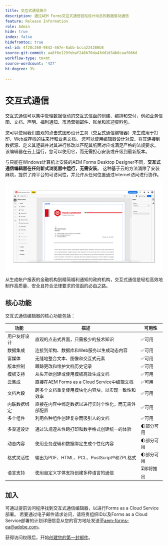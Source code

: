 ```yaml
---
title: 交互式通信简介
description: 通过AEM Forms交互式通信轻松设计动态的数据驱动通信
feature: Release Information
role: Admin
hide: true
index: false
hidefromtoc: true
exl-id: 4f28c260-9842-467e-8abb-bcca224280b8
source-git-commit: aa8f6e129febaf246b70da43dd1d34b6caaf066d
workflow-type: tm+mt
source-wordcount: '427'
ht-degree: 3%

---
```


# 交互式通信

交互式通信可以集中管理数据驱动的交互式信函的创建、编排和交付，例如业务信函、文档、声明、福利通知、市场营销邮件、账单和欢迎资料包。

您可以使用我们直观的点击式图形设计工具（交互式通信编辑器）来生成用于打印、Web或存档的往来行和业务文档。 您可以使用编辑器设计对应、将其连接到数据源、定义其逻辑并对其进行修改以匹配其纸面对应或满足严格的法规要求。 该编辑器在云上运行，您可以使用它，而无需担心安装或升级到最新版本。

与只能在Windows计算机上安装的AEM Forms Desktop Designer不同，**交互式通信编辑器在任何新式浏览器中运行，无需安装**。 这种基于云的方法消除了安装麻烦，提供了跨平台的可访问性，并允许从任何位置通过Internet访问进行协作。

![交互式通信编辑器](/help/forms/assets/ic-editor.png)

从生成帐户报表的金融机构到精简福利通知的政府机构，交互式通信是轻松高效地制作高质量、安全且符合法律要求的信函的必由之路。


## 核心功能

交互式通信编辑器的核心功能包括：

| 功能 | 描述 | 可用性 |
|------------|-------------|--------------|
| 用户友好设计 | 直观的点击式界面，只需极少的技术知识 | ✅可用 |
| 数据集成 | 连接到架构、数据库和Web服务以生成动态内容 | ✅可用 |
| 富媒体 | 无缝地整合文本、图像和交互式元素 | ✅可用 |
| 版本控制 | 跟踪更改和维护文档历史记录 | ✅可用 |
| 模板支持 | 从头开始创建或使用模板高效生成文档 | ✅可用 |
| 云集成 | 直接在AEM Forms as a Cloud Service中编辑文档 | ✅可用 |
| 文档片段 | 跨多个文档重复使用模块化内容块，以实现一致性和效率 | ✅可用 |
| 内联数据绑定 | 直接在内容中绑定数据以进行实时个性化，而无需外部配置 | ✅可用 |
| 多个组件 | 利用各种组件创建复杂而吸引人的文档 | ✅可用 |
| 多渠道设计 | 通过法规遵从性跨打印和数字格式创建统一的体验 | 🌓部分可用 |
| 动态内容 | 使用业务逻辑和数据绑定生成个性化内容 | 🌓部分可用 |
| 格式灵活性 | 输出为PDF、HTML、PCL、PostScript®️和ZPL格式 | 🌓部分可用 |
| 语言支持 | 使用自定义字体支持创建多种语言的通信 | ⏳即将推出 |

## 加入

可通过提前访问程序找到交互式通信编辑器，以进行Forms as a Cloud Service部署。 若要通过电子邮件请求访问，请将贵组织ID以及Forms as a Cloud Service部署的计划详细信息从您的官方地址发送至[aem-forms-ea@adobe.com](mailto:aem-forms-ea@adobe.com)。

获得访问权限后，开始[创建您的第一封邮件](https://video.tv.adobe.com/v/3444094/)。

<!-- 

## Next

* Create your first correspondence
* Frequently asked issues


* Familiarize yourself with terminology and concepts
* Walkthrough of interactive communications editor
* Create a fragment
* Preview and test a correspondence

-->
